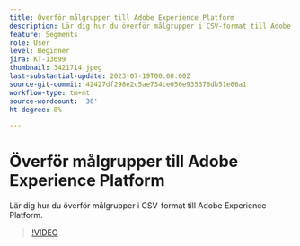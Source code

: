 ```yaml
---
title: Överför målgrupper till Adobe Experience Platform
description: Lär dig hur du överför målgrupper i CSV-format till Adobe Experience Platform.
feature: Segments
role: User
level: Beginner
jira: KT-13699
thumbnail: 3421714.jpeg
last-substantial-update: 2023-07-19T00:00:00Z
source-git-commit: 42427df298e2c5ae734ce050e935378db51e66a1
workflow-type: tm+mt
source-wordcount: '36'
ht-degree: 0%

---
```



# Överför målgrupper till Adobe Experience Platform

Lär dig hur du överför målgrupper i CSV-format till Adobe Experience Platform.

>[!VIDEO](https://video.tv.adobe.com/v/3421714/?learn=on)

